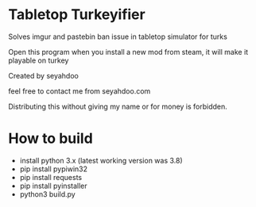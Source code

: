 # Tabletop Turkeyifier
Solves imgur and pastebin ban issue in tabletop simulator for turks

Open this program when you install a new mod from steam, it will make it playable on turkey

Created by seyahdoo

feel free to contact me from seyahdoo.com

Distributing this without giving my name or for money is forbidden.

# How to build
- install python 3.x (latest working version was 3.8)
- pip install pypiwin32
- pip install requests
- pip install pyinstaller
- python3 build.py